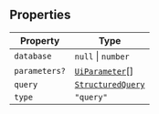 ## Properties

| Property                              | Type                                    |
| ------------------------------------- | --------------------------------------- |
| <a id="database"></a> `database`      | `null` \| `number`                      |
| <a id="parameters"></a> `parameters?` | [`UiParameter`](UiParameter.md)[]       |
| <a id="query"></a> `query`            | [`StructuredQuery`](StructuredQuery.md) |
| <a id="type"></a> `type`              | `"query"`                               |
